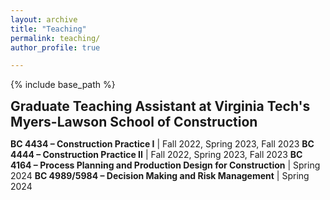 ```yaml
---
layout: archive
title: "Teaching"
permalink: teaching/
author_profile: true

---
```


<style type='text/css'>
h2, h3, h4, h5, h6 {margin: 0;}
.br {display: block; margin-bottom: 0em; margin: 0;} 
</style>

{% include base_path %}

## Graduate Teaching Assistant at Virginia Tech's Myers-Lawson School of Construction



**BC 4434 – Construction Practice I**  | Fall 2022, Spring 2023, Fall 2023
**BC 4444 – Construction Practice II** | Fall 2022, Spring 2023, Fall 2023
**BC 4164 – Process Planning and Production Design for Construction** | Spring 2024
**BC 4989/5984 – Decision Making and Risk Management** | Spring 2024
